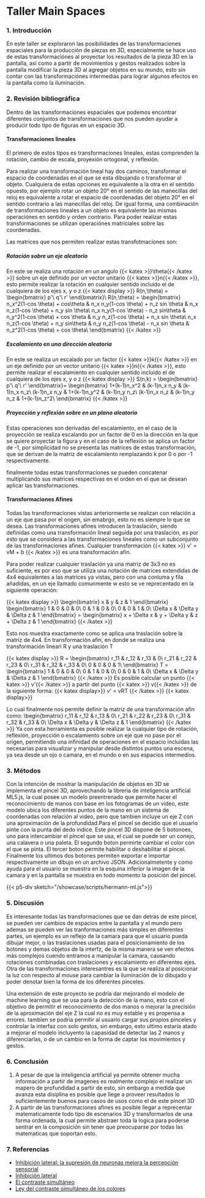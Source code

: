 # **Taller Main Spaces**




### **1. Introducción**

En este taller se exploraron las posibilidades de las transformaciones espaciales para la producción de piezas en 3D, especialmente se hace uso de estas transformaciónes al proyectar los resultados de la pieza 3D en la pantalla, así como a partir de movimientos y gestos realizados sobre la pantalla modificar la pieza 3D al agregar objetos en su mundo, esto sin contar con las transformaciónes intermedias para lograr algunos efectos en la pantalla como la iluminación. 

### **2. Revisión bibliográfica**

Dentro de las transformaciones espaciales que podemos encontrar diferentes conjuntos de transformaciones que nos pueden ayudar a producir todo tipo de figuras en un espacio 3D. 

#### Transformaciones lineales

El primero de estos tipos es transformaciones lineales, estas comprenden la rotación, cambio de escala, proyexión ortogonal, y reflexión.

Para realizar una transformación lineal hay dos caminos, transformar el espacio de coordenadas en el que se esta dibujando o transformar el objeto. Cualquiera de estas opciones es equivalente a la otra en el sentido opuesto, por ejemplo rotar un objeto 20° en el sentido de las manecillas del reloj es equivalente a rotar el espacio de coordenadas del objeto 20° en el sentido contrario a las manecillas del reloj. De igual forma, una combinación de transformaciones lineales a un objeto es equivalente las mismas operaciónes en sentido y orden contrario. Para poder realizar estas transformaciones se utilizan operaciónes matriciales sobre las coordenadas.

Las matrices que nos permiten realizar estas transfotmaciones son:
##### Rotación sobre un eje aleatorio
En este se realiza una rotación  en un angulo {{< katex >}}\theta{{< /katex >}} sobre un eje definido por un vector unitario {{< katex >}}n{{< /katex >}}, esto permite realizar la rotación en cualquier sentido incluido el de cualquiera de los ejes x, y o z
{{< katex display >}}
R(n,\theta) =
\begin{bmatrix}
p'\\
q'\\
r'
\end{bmatrix}\\
R(n,\theta) =
\begin{bmatrix}
n_x^2(1-cos \theta) + cos\theta & n_x n_y(1-cos \theta) + n_z sin \theta & n_x n_z(1-cos \theta) + n_y sin \theta\\
n_x n_y(1-cos \theta) - n_z sin\theta & n_y^2(1-cos \theta) + cos \theta & n_y n_z(1-cos \theta) + n_x sin \theta\\
n_x n_z(1-cos \theta) + n_y sin\theta & n_y n_z(1-cos \theta) - n_x sin \theta & n_z^2(1-cos \theta) + cos \theta\\
\end{bmatrix}
{{< /katex >}}

##### Escalamiento en una dirección aleatoria
En este se realiza un escalado por un factor {{< katex >}}k{{< /katex >}} en un eje definido por un vector unitario {{< katex >}}n{{< /katex >}}, esto permite realizar el escalamiento en cualquier sentido incluido el de cualquiera de los ejes x, y o z
{{< katex display >}}
S(n,k) =
\begin{bmatrix}
p'\\
q'\\
r'
\end{bmatrix}=
\begin{bmatrix}
1+(k-1)n_x^2 & (k-1)n_x n_y & (k-1)n_x n_z\\
(k-1)n_x n_y & 1+(k-1)n_y^2 & (k-1)n_y n_z\\
(k-1)n_x n_z & (k-1)n_y n_z & 1+(k-1)n_z^2\\
\end{bmatrix}
{{< /katex >}}

##### Proyección y reflexión sobre en un plano aleatorio
Estas operaciones son derivadas del escalamiento, en el caso de la proyección se realiza escalando por un factor de 0 en la dirección en la que se quiere proyectar la figura y en el caso de la reflexión se aplica un factor de -1, por simplicidad no se presenta las matrices de estas transformación, que se derivan de la matriz de escalamiento remplazando k por 0 o por -1 respectivamente.

finalmente todas estas transformaciones se pueden concatenar multiplicando sus matrices respectivas en el orden en el que se desean aplicar las transformaciones. 

#### Transformaciones Afines

Todas las transformaciones vistas anteriormente se realizan con relación a un eje que pasa por el origen, sin emabrgo, esto no es siempre lo que se desea. Las transformaciones afines introducen la traslación, siendo definidas como una transformación lineal seguida por una traslación, es por esto que se considera a las transformaciones lineales como un subconjunto de las transformaciones afines. Cualquier transformación {{< katex >}} v' = vM + b {{< /katex >}} es una transformación afin.

Para poder realizar cualquier traslación ya una matriz de 3x3 no es suficiente, es por eso que se utiliza una notación de matrices extendidas de 4x4 equivalentes a las matrices ya vistas, pero con una conluma y fila añadidas, en un eje llamado comunmente w esto se ve reprecentado en la siguiente operación:

{{< katex display >}}
\begin{bmatrix}
x & y & z & 1 
\end{bmatrix}
\begin{bmatrix}
1 & 0 & 0 & 0\\
0 & 1 & 0 & 0\\
0 & 0 & 1 & 0\\
\Delta x & \Delta y & \Delta z & 1
\end{bmatrix} = 
\begin{bmatrix}
x + \Delta x & y + \Delta y & z + \Delta z & 1
\end{bmatrix}
{{< /katex >}}

Esto nos muestra exactamente como se aplica una traslación sobre la matriz de 4x4. 
En transformación afin, en donde se realiza una transformación linearl R y una traslación T

{{< katex display >}}
R = 
\begin{bmatrix}
r_11 & r_12 & r_13 & 0\\ 
r_21 & r_22 & r_23 & 0\\ 
r_31 & r_32 & r_33 & 0\\ 
0 & 0 & 0 & 1\\
\end{bmatrix} 
T = 
\begin{bmatrix}
1 & 0 & 0 & 0\\
0 & 1 & 0 & 0\\
0 & 0 & 1 & 0\\
\Delta x & \Delta y & \Delta z & 1
\end{bmatrix} 
{{< /katex >}}
Es posible calcular un punto {{< katex >}} v'{{< /katex >}} a partir del punto {{< katex >}} v{{< /katex >}} de la siguiente forma:
{{< katex display>}} 
v' = vRT 
{{< /katex >}}
{{< katex display>}} 

Lo cual finalmente nos permite definir la matriz de una transformación afin como:
\begin{bmatrix}
r_11 & r_12 & r_13 & 0\\ 
r_21 & r_22 & r_23 & 0\\ 
r_31 & r_32 & r_33 & 0\\ 
\Delta x & \Delta y & \Delta z & 1
\end{bmatrix} 
{{< /katex >}}
Ya con esta herramienta es posible realizar la cualquier tipo de rotación, reflexión, proyección o escalamiento sobre un eje que no pase por el origen, permitiendo una infinidad de operaciones en el espacio incluidas las necesarías para visualizar y manipular desde distintos puntos una escena, ya sea desde un ojo o camara, en el mundo o en sus espacios intermedios.




### **3. Métodos**

Con la intención de mostrar la manipulación de objetos en 3D se implementa el pincel 3D, aprovechando la libreria de inteligencia artificial ML5.js, la cual posee un modelo preentrenado que permite hacer el reconocimiento de manos con base en los fotogramas de un video, este modelo ubica los diferentes puntos de la mano en un sistema de coordenadas con relación al video, pero que tambien incluye un eje Z con una aproximación de la profundidad.Para el pincel se decidio que el usuario pinte con la punta del dedo indice. Este pincel 3D dispone de 5 botonoes, uno para intercambiar el pincel que se usa, el cual se puede ser un conejo, una calavera o una paleta. El segundo boton permirte cambiar el color con el que se pinta. El tercer boton permite habilitar o deshabilitar el pincel. Finalmente los ultimos dos botones permiten exportar e importar respectivamente un dibujo en un archivo JSON. Adicionalmetente y como ayuda para el usuario se muestra en la esquina inferior la imagen de la camara y en la pantalla se muestra en todo momento la posición del pincel.

{{< p5-div sketch="/showcase/scripts/hermann-ml.js">}}


### **5. Discusión**

Es interesante todas las transformaciones que se dan detras de este pincel, se pueden ver cambios de espacios entre la pantalla y el mundo pero ademas se pueden ver las tranformaciones más simples en diferentes partes, un ejemplo es un reflejo de la camara para que el usuario pueda dibujar mejor, o las traslaciones usadas para el posicionamiento de los botones y demas objetos de la interfz, de la misma manera se ven efectos más complejos cuendo entramos a manipular la camara, causando rotaciones combinadas con traslaciones y escalamiento en diferentes ejes. Otra de las transformaciones interesantres es la que se realiza al posicionar la luz con respecto al mouse para cambiar la iluminación de lo dibujado y poder denotar bien la forma de los diferentes pinceles. 

Una extensión de este proyecto se podría dar mejorando el modelo de machine learning que se usa para la detección de la mano, esto con el objetivo de permitir el reconocimiento de dos manos o mejorar la precisión de la aproximación del eje Z la cual no es muy estable y es propensa a errores. tambien se podría permitir al usuario cargar sus propios pinceles y controlar la interfaz con solo gestos, sin embargo, esto ultimo estaría atado a mejorar el modelo incluyento la capasidad de detectar las 2 manos y diferenciarlas, o de un cambio en la forma de captar los movimientos y gestos.
### **6. Conclusión**

1. A pesar de que la inteligencia artificial ya permite obtener mucha información a partir de imagenes es realmente complejo el realizar un mapero de profundidad a partir de esto, sin embargo a medida que avanza esta disiplina es posible que llege a proveer resultados lo suficientemente buenos para casos de usos como el de este pincel 3D
2. A partir de las transformaciones afines es posible llegar a reprecentar matematicamente todo tipo de escenarios 3D y transformarlos de una forma ordenada, la cual permite abstraer toda la logica para poderse sentrar en la composición sin tener que preocuparse por todas las matematicas que soportan esto. 

### **7. Referencias**

- [Inhibición lateral: la supresión de neuronas mejora la percepción sensorial](https://www.greelane.com/es/ciencia-tecnolog%c3%ada-matem%c3%a1ticas/ciencia/lateral-inhibition-4687368/)
- [Inhibición lateral](https://en.wikipedia.org/wiki/Lateral_inhibition)
- [El contraste simultáneo](https://agrega.juntadeandalucia.es/repositorio/23112016/f8/es-an_2016112312_9101414/21_luz_y_color_el_contraste_simultneo.html)
- [Ley del contraste simultáneo de los colores](https://es.wikipedia.org/wiki/Ley_del_contraste_simult%C3%A1neo_de_los_colores#cite_note-7)
